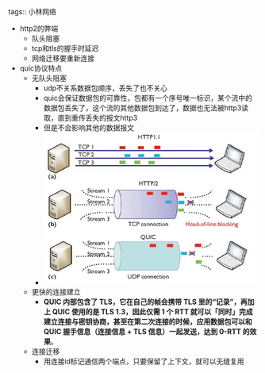 tags:: 小林网络

- http2的弊端
	- 队头阻塞
	- tcp和tls的握手时延迟
	- 网络迁移要重新连接
- quic协议特点
	- 无队头阻塞
		- udp不关系数据包顺序，丢失了也不关心
		- quic会保证数据包的可靠性，包都有一个序号唯一标识，某个流中的数据包丢失了，这个流的其他数据包到达了，数据也无法被http3读取，直到重传丢失的报文http3
		- 但是不会影响其他的数据报文
		- ![image.png](../assets/image_1708869168435_0.png)
	- 更快的连接建立
		- **QUIC 内部包含了 TLS，它在自己的帧会携带 TLS 里的“记录”，再加上 QUIC 使用的是 TLS 1.3，因此仅需 1 个 RTT 就可以「同时」完成建立连接与密钥协商，甚至在第二次连接的时候，应用数据包可以和 QUIC 握手信息（连接信息 + TLS 信息）一起发送，达到 0-RTT 的效果**。
	- 连接迁移
		- 用连接id标记通信两个端点，只要保留了上下文，就可以无缝复用